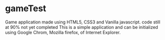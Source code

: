 # gameTest
Game application made using HTML5, CSS3 and Vanilla javascript.
code still at 90% not yet completed
This is a simple application and can be initialized using Google Chrom, Mozilla firefox, of Internet Explorer.
